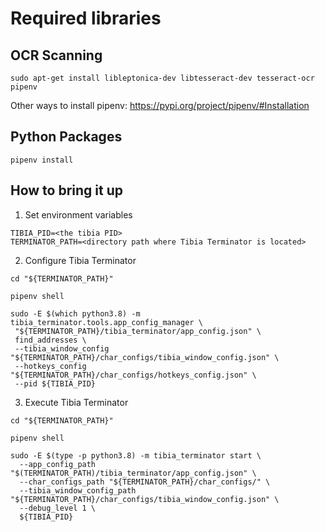 # Required libraries

## OCR Scanning

```
sudo apt-get install libleptonica-dev libtesseract-dev tesseract-ocr pipenv
```

Other ways to install pipenv: https://pypi.org/project/pipenv/#Installation

## Python Packages

```
pipenv install
```

## How to bring it up

<!-- TODO: Upload tibia configuration somewhere and make them available
     Import *these* Tibia configuration settings.
-->


1. Set environment variables

```
TIBIA_PID=<the tibia PID>
TERMINATOR_PATH=<directory path where Tibia Terminator is located>
```

2. Configure Tibia Terminator

```
cd "${TERMINATOR_PATH}"

pipenv shell

sudo -E $(which python3.8) -m tibia_terminator.tools.app_config_manager \
 "${TERMINATOR_PATH}/tibia_terminator/app_config.json" \
 find_addresses \
 --tibia_window_config "${TERMINATOR_PATH}/char_configs/tibia_window_config.json" \
 --hotkeys_config "${TERMINATOR_PATH}/char_configs/hotkeys_config.json" \
 --pid ${TIBIA_PID}
```


3. Execute Tibia Terminator

```
cd "${TERMINATOR_PATH}"

pipenv shell

sudo -E $(type -p python3.8) -m tibia_terminator start \
  --app_config_path "$(TERMINATOR_PATH)/tibia_terminator/app_config.json" \
  --char_configs_path "${TERMINATOR_PATH}/char_configs/" \
  --tibia_window_config_path "${TERMINATOR_PATH}/char_configs/tibia_window_config.json" \
  --debug_level 1 \
  ${TIBIA_PID}
```
